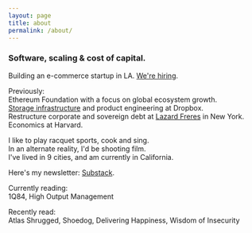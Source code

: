 ```yaml
---
layout: page
title: about
permalink: /about/
---
```


<h3>Software, scaling & cost of capital.</h3>

Building an e-commerce startup in LA. [We're hiring][hiring-tweet].<br/>

Previously:<br/>
Ethereum Foundation with a focus on global ecosystem growth.<br/>
[Storage infrastructure][magic-pocket] and product engineering at Dropbox.<br/>
Restructure corporate and sovereign debt at [Lazard Freres][lazard-link] in New York.<br/>
Economics at Harvard.

I like to play racquet sports, cook and sing.<br/>
In an alternate reality, I'd be shooting film.<br/>
I've lived in 9 cities, and am currently in California.

Here's my newsletter: [Substack][substack-link].

Currently reading:<br/>
1Q84, High Output Management
<br/>

Recently read: <br/>
Atlas Shrugged,
Shoedog,
Delivering Happiness,
Wisdom of Insecurity<br/>

[hiring-tweet]: https://twitter.com/jon_choi_/status/1166456563579510784
[ef-link]: https://ethereum.org/
[magic-pocket]: https://blogs.dropbox.com/tech/2016/03/magic-pocket-infrastructure/
[thinking-in-bets-link]: https://www.amazon.com/dp/B074DG9LQF/ref=dp-kindle-redirect?_encoding=UTF8&btkr=1
[grants-link]: https://blog.ethereum.org/2018/03/07/announcing-beneficiaries-ethereum-foundation-grants/
[nosedive-link]: https://www.youtube.com/watch?v=ikmrzoxnQ3Q
[lazard-link]: https://en.wikipedia.org/wiki/Lazard#Financial_advisory
[beyond-blocks]: https://www.youtube.com/watch?v=Ob31hbfSQAs
[substack-link]: https://jonchoi.substack.com/p/permaplanting-
